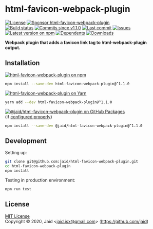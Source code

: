 # html-favicon-webpack-plugin


<a href="https://raw.githubusercontent.com/jaid/html-favicon-webpack-plugin/master/license.txt"><img src="https://img.shields.io/github/license/jaid/html-favicon-webpack-plugin?style=flat-square" alt="License"/></a> <a href="https://github.com/sponsors/jaid"><img src="https://img.shields.io/badge/<3-Sponsor-FF45F1?style=flat-square" alt="Sponsor html-favicon-webpack-plugin"/></a>  
<a href="https://actions-badge.atrox.dev/jaid/html-favicon-webpack-plugin/goto"><img src="https://img.shields.io/endpoint.svg?style=flat-square&url=https%3A%2F%2Factions-badge.atrox.dev%2Fjaid%2Fhtml-favicon-webpack-plugin%2Fbadge" alt="Build status"/></a> <a href="https://github.com/jaid/html-favicon-webpack-plugin/commits"><img src="https://img.shields.io/github/commits-since/jaid/html-favicon-webpack-plugin/v1.1.0?style=flat-square&logo=github" alt="Commits since v1.1.0"/></a> <a href="https://github.com/jaid/html-favicon-webpack-plugin/commits"><img src="https://img.shields.io/github/last-commit/jaid/html-favicon-webpack-plugin?style=flat-square&logo=github" alt="Last commit"/></a> <a href="https://github.com/jaid/html-favicon-webpack-plugin/issues"><img src="https://img.shields.io/github/issues/jaid/html-favicon-webpack-plugin?style=flat-square&logo=github" alt="Issues"/></a>  
<a href="https://npmjs.com/package/html-favicon-webpack-plugin"><img src="https://img.shields.io/npm/v/html-favicon-webpack-plugin?style=flat-square&logo=npm&label=latest%20version" alt="Latest version on npm"/></a> <a href="https://github.com/jaid/html-favicon-webpack-plugin/network/dependents"><img src="https://img.shields.io/librariesio/dependents/npm/html-favicon-webpack-plugin?style=flat-square&logo=npm" alt="Dependents"/></a> <a href="https://npmjs.com/package/html-favicon-webpack-plugin"><img src="https://img.shields.io/npm/dm/html-favicon-webpack-plugin?style=flat-square&logo=npm" alt="Downloads"/></a>

**Webpack plugin that adds a favicon link tag to html-webpack-plugin output.**





## Installation

<a href="https://npmjs.com/package/html-favicon-webpack-plugin"><img src="https://img.shields.io/badge/npm-html--favicon--webpack--plugin-C23039?style=flat-square&logo=npm" alt="html-favicon-webpack-plugin on npm"/></a>

```bash
npm install --save-dev html-favicon-webpack-plugin@^1.1.0
```

<a href="https://yarnpkg.com/package/html-favicon-webpack-plugin"><img src="https://img.shields.io/badge/Yarn-html--favicon--webpack--plugin-2F8CB7?style=flat-square&logo=yarn&logoColor=white" alt="html-favicon-webpack-plugin on Yarn"/></a>

```bash
yarn add --dev html-favicon-webpack-plugin@^1.1.0
```

<a href="https://github.com/jaid/html-favicon-webpack-plugin/packages"><img src="https://img.shields.io/badge/GitHub Packages-@jaid/html--favicon--webpack--plugin-24282e?style=flat-square&logo=github" alt="@jaid/html-favicon-webpack-plugin on GitHub Packages"/></a>  
(if [configured properly](https://help.github.com/en/github/managing-packages-with-github-packages/configuring-npm-for-use-with-github-packages))

```bash
npm install --save-dev @jaid/html-favicon-webpack-plugin@^1.1.0
```



















## Development



Setting up:
```bash
git clone git@github.com:jaid/html-favicon-webpack-plugin.git
cd html-favicon-webpack-plugin
npm install
```
Testing in production environment:
```bash
npm run test
```


## License
[MIT License](https://raw.githubusercontent.com/jaid/html-favicon-webpack-plugin/master/license.txt)  
Copyright © 2020, Jaid \<jaid.jsx@gmail.com> (https://github.com/jaid)
